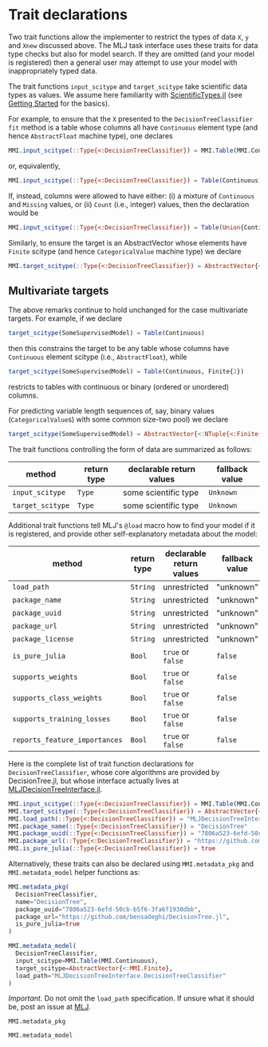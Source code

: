 # Trait declarations

Two trait functions allow the implementer to restrict the types of
data `X`, `y` and `Xnew` discussed above. The MLJ task interface uses
these traits for data type checks but also for model search. If they
are omitted (and your model is registered) then a general user may
attempt to use your model with inappropriately typed data.

The trait functions `input_scitype` and `target_scitype` take
scientific data types as values. We assume here familiarity with
[ScientificTypes.jl](https://github.com/JuliaAI/ScientificTypes.jl)
(see [Getting Started](index.md) for the basics).

For example, to ensure that the `X` presented to the
`DecisionTreeClassifier` `fit` method is a table whose columns all
have `Continuous` element type (and hence `AbstractFloat` machine
type), one declares

```julia
MMI.input_scitype(::Type{<:DecisionTreeClassifier}) = MMI.Table(MMI.Continuous)
```

or, equivalently,

```julia
MMI.input_scitype(::Type{<:DecisionTreeClassifier}) = Table(Continuous)
```

If, instead, columns were allowed to have either: (i) a mixture of `Continuous` and `Missing`
values, or (ii) `Count` (i.e., integer) values, then the declaration would be

```julia
MMI.input_scitype(::Type{<:DecisionTreeClassifier}) = Table(Union{Continuous,Missing},Count)
```

Similarly, to ensure the target is an AbstractVector whose elements
have `Finite` scitype (and hence `CategoricalValue` machine type) we declare

```julia
MMI.target_scitype(::Type{<:DecisionTreeClassifier}) = AbstractVector{<:Finite}
```

## Multivariate targets

The above remarks continue to hold unchanged for the case multivariate
targets.  For example, if we declare

```julia
target_scitype(SomeSupervisedModel) = Table(Continuous)
```

then this constrains the target to be any table whose columns have `Continuous` element scitype (i.e., `AbstractFloat`), while

```julia
target_scitype(SomeSupervisedModel) = Table(Continuous, Finite{2})
```

restricts to tables with continuous or binary (ordered or unordered)
columns.

For predicting variable length sequences of, say, binary values
(`CategoricalValue`s) with some common size-two pool) we declare

```julia
target_scitype(SomeSupervisedModel) = AbstractVector{<:NTuple{<:Finite{2}}}
```

The trait functions controlling the form of data are summarized as follows:

method                   | return type       | declarable return values     | fallback value
-------------------------|-------------------|------------------------------|---------------
`input_scitype`          | `Type`            | some scientific type          | `Unknown`
`target_scitype`         | `Type`            | some scientific type         | `Unknown`


Additional trait functions tell MLJ's `@load` macro how to find your
model if it is registered, and provide other self-explanatory metadata
about the model:

method                       | return type       | declarable return values           | fallback value
-----------------------------|-------------------|------------------------------------|---------------
`load_path`                  | `String`          | unrestricted                       | "unknown"
`package_name`               | `String`          | unrestricted                       | "unknown"
`package_uuid`               | `String`          | unrestricted                       | "unknown"
`package_url`                | `String`          | unrestricted                       | "unknown"
`package_license`            | `String`          | unrestricted                       | "unknown"
`is_pure_julia`              | `Bool`            | `true` or `false`                  | `false`
`supports_weights`           | `Bool`            | `true` or `false`                  | `false`
`supports_class_weights`     | `Bool`            | `true` or `false`                  | `false`
`supports_training_losses`   | `Bool`            | `true` or `false`                  | `false`
`reports_feature_importances`| `Bool`            | `true` or `false`                  | `false`


Here is the complete list of trait function declarations for
`DecisionTreeClassifier`, whose core algorithms are provided by
DecisionTree.jl, but whose interface actually lives at
[MLJDecisionTreeInterface.jl](https://github.com/JuliaAI/MLJDecisionTreeInterface.jl).

```julia
MMI.input_scitype(::Type{<:DecisionTreeClassifier}) = MMI.Table(MMI.Continuous)
MMI.target_scitype(::Type{<:DecisionTreeClassifier}) = AbstractVector{<:MMI.Finite}
MMI.load_path(::Type{<:DecisionTreeClassifier}) = "MLJDecisionTreeInterface.DecisionTreeClassifier"
MMI.package_name(::Type{<:DecisionTreeClassifier}) = "DecisionTree"
MMI.package_uuid(::Type{<:DecisionTreeClassifier}) = "7806a523-6efd-50cb-b5f6-3fa6f1930dbb"
MMI.package_url(::Type{<:DecisionTreeClassifier}) = "https://github.com/bensadeghi/DecisionTree.jl"
MMI.is_pure_julia(::Type{<:DecisionTreeClassifier}) = true
```

Alternatively, these traits can also be declared using `MMI.metadata_pkg` and `MMI.metadata_model` helper functions as:

```julia
MMI.metadata_pkg(
  DecisionTreeClassifier,
  name="DecisionTree",
  package_uuid="7806a523-6efd-50cb-b5f6-3fa6f1930dbb",
  package_url="https://github.com/bensadeghi/DecisionTree.jl",
  is_pure_julia=true
)

MMI.metadata_model(
  DecisionTreeClassifier,
  input_scitype=MMI.Table(MMI.Continuous),
  target_scitype=AbstractVector{<:MMI.Finite},
  load_path="MLJDecisionTreeInterface.DecisionTreeClassifier"
)
```

*Important.* Do not omit the `load_path` specification. If unsure what
it should be, post an issue at
[MLJ](https://github.com/JuliaAI/MLJ.jl/issues).

```@docs
MMI.metadata_pkg
```

```@docs
MMI.metadata_model
```


